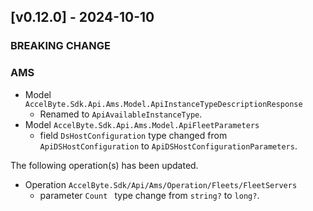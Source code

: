 <a name="v0.12.0"></a>
## [v0.12.0] - 2024-10-10

### BREAKING CHANGE

### AMS

- Model `AccelByte.Sdk.Api.Ams.Model.ApiInstanceTypeDescriptionResponse`
    - Renamed to `ApiAvailableInstanceType`.
- Model `AccelByte.Sdk.Api.Ams.Model.ApiFleetParameters`
    - field `DsHostConfiguration` type changed from `ApiDSHostConfiguration` to `ApiDSHostConfigurationParameters`.

The following operation(s) has been updated.
- Operation `AccelByte.Sdk/Api/Ams/Operation/Fleets/FleetServers`
    - parameter `Count ` type change from `string?` to `long?`.